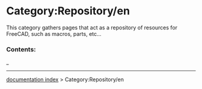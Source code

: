 # Category:Repository/en
This category gathers pages that act as a repository of resources for FreeCAD, such as macros, parts, etc\...

### Contents:

_

---
[documentation index](../README.md) > Category:Repository/en
